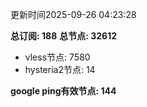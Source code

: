 更新时间2025-09-26 04:23:28

**总订阅: 188**
**总节点: 32612**
- vless节点: 7580
- hysteria2节点: 14

**google ping有效节点: 144**
